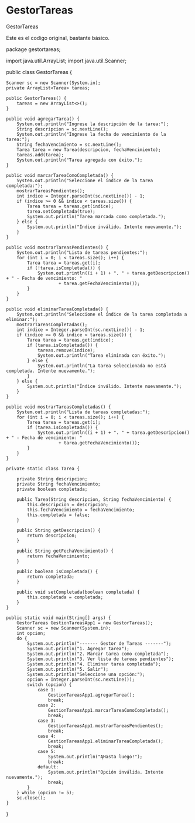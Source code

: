 # GestorTareas
GestorTareas

Este es el codigo original, bastante básico.


package gestortareas;

import java.util.ArrayList;
import java.util.Scanner;

public class GestorTareas {

    Scanner sc = new Scanner(System.in);
    private ArrayList<Tarea> tareas;

    public GestorTareas() {
        tareas = new ArrayList<>();
    }

    public void agregarTarea() {
        System.out.println("Ingrese la descripción de la tarea:");
        String descripcion = sc.nextLine();
        System.out.println("Ingrese la fecha de vencimiento de la tarea:");
        String fechaVencimiento = sc.nextLine();
        Tarea tarea = new Tarea(descripcion, fechaVencimiento);
        tareas.add(tarea);
        System.out.println("Tarea agregada con éxito.");
    }

    public void marcarTareaComoCompletada() {
        System.out.println("Seleccione el índice de la tarea completada:");
        mostrarTareasPendientes();
        int indice = Integer.parseInt(sc.nextLine()) - 1;
        if (indice >= 0 && indice < tareas.size()) {
            Tarea tarea = tareas.get(indice);
            tarea.setCompletada(true);
            System.out.println("Tarea marcada como completada.");
        } else {
            System.out.println("Índice inválido. Intente nuevamente.");
        }
    }

    public void mostrarTareasPendientes() {
        System.out.println("Lista de tareas pendientes:");
        for (int i = 0; i < tareas.size(); i++) {
            Tarea tarea = tareas.get(i);
            if (!tarea.isCompletada()) {
                System.out.println((i + 1) + ". " + tarea.getDescripcion() + " - Fecha de vencimiento: "
                        + tarea.getFechaVencimiento());
            }
        }
    }

    public void eliminarTareaCompletada() {
        System.out.println("Seleccione el índice de la tarea completada a eliminar:");
        mostrarTareasCompletadas();
        int indice = Integer.parseInt(sc.nextLine()) - 1;
        if (indice >= 0 && indice < tareas.size()) {
            Tarea tarea = tareas.get(indice);
            if (tarea.isCompletada()) {
                tareas.remove(indice);
                System.out.println("Tarea eliminada con éxito.");
            } else {
                System.out.println("La tarea seleccionada no está completada. Intente nuevamente.");
            }
        } else {
            System.out.println("Índice inválido. Intente nuevamente.");
        }
    }

    public void mostrarTareasCompletadas() {
        System.out.println("Lista de tareas completadas:");
        for (int i = 0; i < tareas.size(); i++) {
            Tarea tarea = tareas.get(i);
            if (tarea.isCompletada()) {
                System.out.println((i + 1) + ". " + tarea.getDescripcion() + " - Fecha de vencimiento: "
                        + tarea.getFechaVencimiento());
            }
        }
    }

    private static class Tarea {

        private String descripcion;
        private String fechaVencimiento;
        private boolean completada;

        public Tarea(String descripcion, String fechaVencimiento) {
            this.descripcion = descripcion;
            this.fechaVencimiento = fechaVencimiento;
            this.completada = false;
        }

        public String getDescripcion() {
            return descripcion;
        }

        public String getFechaVencimiento() {
            return fechaVencimiento;
        }

        public boolean isCompletada() {
            return completada;
        }

        public void setCompletada(boolean completada) {
            this.completada = completada;
        }
    }

    public static void main(String[] args) {
        GestorTareas GestionTareasApp1 = new GestorTareas();
        Scanner sc = new Scanner(System.in);
        int opcion;
        do {
            System.out.println("------- Gestor de Tareas -------");
            System.out.println("1. Agregar tarea");
            System.out.println("2. Marcar tarea como completada");
            System.out.println("3. Ver lista de tareas pendientes");
            System.out.println("4. Eliminar tarea completada");
            System.out.println("5. Salir");
            System.out.println("Seleccione una opción:");
            opcion = Integer.parseInt(sc.nextLine());
            switch (opcion) {
                case 1:
                    GestionTareasApp1.agregarTarea();
                    break;
                case 2:
                    GestionTareasApp1.marcarTareaComoCompletada();
                    break;
                case 3:
                    GestionTareasApp1.mostrarTareasPendientes();
                    break;
                case 4:
                    GestionTareasApp1.eliminarTareaCompletada();
                    break;
                case 5:
                    System.out.println("ĄHasta luego!");
                    break;
                default:
                    System.out.println("Opción inválida. Intente nuevamente.");
                    break;
            }
        } while (opcion != 5);
        sc.close();
    }
}
